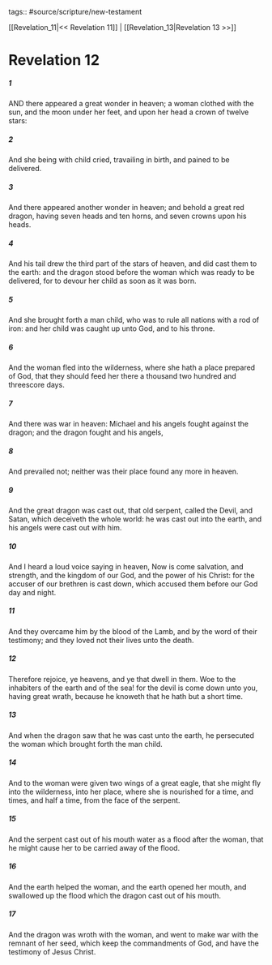 tags:: #source/scripture/new-testament

[[Revelation_11|<< Revelation 11]] | [[Revelation_13|Revelation 13 >>]]

# Revelation 12

##### 1

AND there appeared a great wonder in heaven; a woman clothed with the sun, and the moon under her feet, and upon her head a crown of twelve stars:

##### 2

And she being with child cried, travailing in birth, and pained to be delivered.

##### 3

And there appeared another wonder in heaven; and behold a great red dragon, having seven heads and ten horns, and seven crowns upon his heads.

##### 4

And his tail drew the third part of the stars of heaven, and did cast them to the earth: and the dragon stood before the woman which was ready to be delivered, for to devour her child as soon as it was born.

##### 5

And she brought forth a man child, who was to rule all nations with a rod of iron: and her child was caught up unto God, and to his throne.

##### 6

And the woman fled into the wilderness, where she hath a place prepared of God, that they should feed her there a thousand two hundred and threescore days.

##### 7

And there was war in heaven: Michael and his angels fought against the dragon; and the dragon fought and his angels,

##### 8

And prevailed not; neither was their place found any more in heaven.

##### 9

And the great dragon was cast out, that old serpent, called the Devil, and Satan, which deceiveth the whole world: he was cast out into the earth, and his angels were cast out with him.

##### 10

And I heard a loud voice saying in heaven, Now is come salvation, and strength, and the kingdom of our God, and the power of his Christ: for the accuser of our brethren is cast down, which accused them before our God day and night.

##### 11

And they overcame him by the blood of the Lamb, and by the word of their testimony; and they loved not their lives unto the death.

##### 12

Therefore rejoice, ye heavens, and ye that dwell in them. Woe to the inhabiters of the earth and of the sea! for the devil is come down unto you, having great wrath, because he knoweth that he hath but a short time.

##### 13

And when the dragon saw that he was cast unto the earth, he persecuted the woman which brought forth the man child.

##### 14

And to the woman were given two wings of a great eagle, that she might fly into the wilderness, into her place, where she is nourished for a time, and times, and half a time, from the face of the serpent.

##### 15

And the serpent cast out of his mouth water as a flood after the woman, that he might cause her to be carried away of the flood.

##### 16

And the earth helped the woman, and the earth opened her mouth, and swallowed up the flood which the dragon cast out of his mouth.

##### 17

And the dragon was wroth with the woman, and went to make war with the remnant of her seed, which keep the commandments of God, and have the testimony of Jesus Christ.
